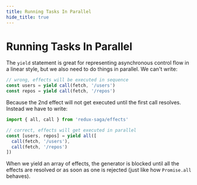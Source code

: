 ```yaml
---
title: Running Tasks In Parallel
hide_title: true
---
```


# Running Tasks In Parallel

The `yield` statement is great for representing asynchronous control flow in a linear style, but we also need to do things in parallel. We can't write:

```javascript
// wrong, effects will be executed in sequence
const users = yield call(fetch, '/users')
const repos = yield call(fetch, '/repos')
```

Because the 2nd effect will not get executed until the first call resolves. Instead we have to write:

```javascript
import { all, call } from 'redux-saga/effects'

// correct, effects will get executed in parallel
const [users, repos] = yield all([
  call(fetch, '/users'),
  call(fetch, '/repos')
])
```

When we yield an array of effects, the generator is blocked until all the effects are resolved or as soon as one is rejected (just like how `Promise.all` behaves).
